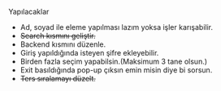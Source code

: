 Yapılacaklar

- Ad, soyad ile eleme yapılması lazım yoksa işler karışabilir.
- ~~Search kısmını geliştir.~~
- Backend kısmını düzenle.
- Giriş yapıldığında isteyen şifre ekleyebilir.
- Birden fazla seçim yapabilsin.(Maksimum 3 tane olsun.)
- Exit basıldığında pop-up çıksın emin misin diye bi sorsun.
- ~~Ters sıralamayı düzelt.~~
